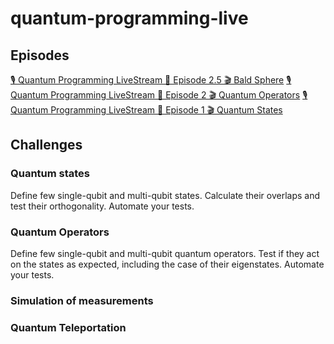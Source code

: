 # quantum-programming-live

## Episodes

[🎙️ Quantum Programming LiveStream 🔴 Episode 2.5 🎬 Bald Sphere](https://youtu.be/gKWkENTb_P0)
[🎙️ Quantum Programming LiveStream 🔴 Episode 2 🎬 Quantum Operators](https://youtu.be/y002ZDLagaQ)
[🎙️ Quantum Programming LiveStream 🔴 Episode 1 🎬 Quantum States](https://youtu.be/F7vxR64R3Tw)

## Challenges

### Quantum states

Define few single-qubit and multi-qubit states. Calculate their overlaps and test their orthogonality. Automate your tests.

### Quantum Operators

Define few single-qubit and multi-qubit quantum operators. Test if they act on the states as expected, including the case of their eigenstates. Automate your tests.

### Simulation of measurements

### Quantum Teleportation
